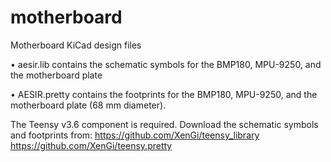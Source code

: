 # motherboard
Motherboard KiCad design files

• aesir.lib contains the schematic symbols for the BMP180, MPU-9250, and the motherboard plate

• AESIR.pretty contains the footprints for the BMP180, MPU-9250, and the motherboard plate (68 mm diameter).

The Teensy v3.6 component is required. 
Download the schematic symbols and footprints from: 
https://github.com/XenGi/teensy_library
https://github.com/XenGi/teensy.pretty
